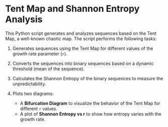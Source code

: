 # Tent Map and Shannon Entropy Analysis

This Python script generates and analyzes sequences based on the Tent Map, a well-known chaotic map. The script performs the following tasks:

1. Generates sequences using the Tent Map for different values of the growth rate parameter (`r`).

2. Converts the sequences into binary sequences based on a dynamic threshold (mean of the sequence).

3. Calculates the Shannon Entropy of the binary sequences to measure the unpredictability.

4. Plots two diagrams:
   - A **Bifurcation Diagram** to visualize the behavior of the Tent Map for different `r` values.
    - A plot of **Shannon Entropy vs r** to show how entropy varies with the growth rate.